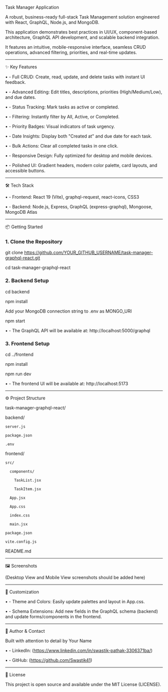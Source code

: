 Task Manager Application


A robust, business-ready full-stack Task Management solution engineered with React, GraphQL, Node.js, and MongoDB.


This application demonstrates best practices in UI/UX, component-based architecture, GraphQL API development, and scalable backend integration.  

It features an intuitive, mobile-responsive interface, seamless CRUD operations, advanced filtering, priorities, and real-time updates.


------------------------------


✨ Key Features


•	- Full CRUD: Create, read, update, and delete tasks with instant UI feedback.

•	- Advanced Editing: Edit titles, descriptions, priorities (High/Medium/Low), and due dates.

•	- Status Tracking: Mark tasks as active or completed.

•	- Filtering: Instantly filter by All, Active, or Completed.

•	- Priority Badges: Visual indicators of task urgency.

•	- Date Insights: Display both "Created at" and due date for each task.

•	- Bulk Actions: Clear all completed tasks in one click.

•	- Responsive Design: Fully optimized for desktop and mobile devices.

•	- Polished UI: Gradient headers, modern color palette, card layouts, and accessible buttons.


------------------------------

🛠️ Tech Stack


•	- Frontend: React 19 (Vite), graphql-request, react-icons, CSS3

•	- Backend: Node.js, Express, GraphQL (express-graphql), Mongoose, MongoDB Atlas


------------------------------

📦 Getting Started


### 1. Clone the Repository


git clone https://github.com/YOUR_GITHUB_USERNAME/task-manager-graphql-react.git

cd task-manager-graphql-react


### 2. Backend Setup


cd backend

npm install

Add your MongoDB connection string to .env as MONGO_URI

npm start

•	- The GraphQL API will be available at: http://localhost:5000/graphql


### 3. Frontend Setup


cd ../frontend

npm install

npm run dev

•	- The frontend UI will be available at: http://localhost:5173


------------------------------

⚙️ Project Structure


task-manager-graphql-react/

  backend/
  
    server.js
    
    package.json
    
    .env
    
  frontend/
  
    src/
    
      components/
      
        TaskList.jsx
        
        TaskItem.jsx
        
      App.jsx
      
      App.css
      
      index.css
      
      main.jsx
      
    package.json
    
    vite.config.js
    
  README.md
  

------------------------------

🖼️ Screenshots

(Desktop View and Mobile View screenshots should be added here)

------------------------------

📝 Customization

•	- Theme and Colors: Easily update palettes and layout in App.css.

•	- Schema Extensions: Add new fields in the GraphQL schema (backend) and update forms/components in the frontend.

------------------------------

👤 Author & Contact

Built with attention to detail by Your Name

•	- LinkedIn: (https://www.linkedin.com/in/swastik-pathak-3306371ba/)

•	- GitHub: (https://github.com/Swastik41)

------------------------------

📄 License


This project is open source and available under the MIT License (LICENSE).

